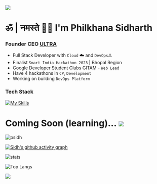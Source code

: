 ![](https://capsule-render.vercel.app/api?type=waving&color=gradient&height=100&section=header)
# ॐ | नमस्ते 🙏🏼 I'm Philkhana Sidharth
### Founder CEO [ULTRA](https://ultra.theananta.in/)
- Full Stack Developer with `Cloud` ☁️ and `DevOps`⚓️
- Finalist `Smart India Hackathon 2023` | Bhopal Region
- Google Developer Student Clubs GITAM - `Web Lead`
- Have 4 hackathons in `CP`, `Development`
- Working on building `DevOps Platform`
### Tech Stack
[![My Skills](https://skillicons.dev/icons?i=nextjs,react,aws,prisma,postgres,mongodb,vite,express,workers,terraform,nodejs,docker,redis,grafana,prometheus,tailwind,postman,figma,firebase,supabase,sqlite,flask,java,py,ts,js,c,&perline=8)](https://skillicons.dev)  
# Coming Soon (learning)... <img src="https://skillicons.dev/icons?i=angular,kubernetes,go" />

<p align="left"> <img src="https://komarev.com/ghpvc/?username=psidh&label=Profile%20views&color=000000&style=flat" alt="psidh" /> </p>

[![Sidh's github activity graph](https://github-readme-activity-graph.vercel.app/graph?username=psidh&theme=github-compact)](https://github.com/psidh/github-readme-activity-graph)

![stats](https://github-readme-stats.vercel.app/api?username=psidh&show_icons=true&theme=dark)

![Top Langs](https://github-readme-stats.vercel.app/api/top-langs/?username=psidh&langs_count=8&theme=dark) 

![](https://capsule-render.vercel.app/api?type=waving&color=gradient&height=100&section=footer)
